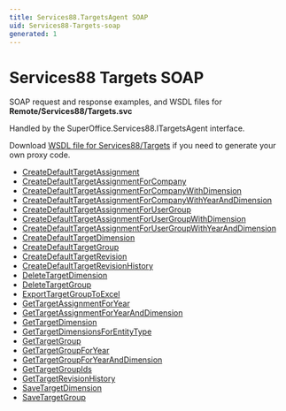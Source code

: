 ```yaml
---
title: Services88.TargetsAgent SOAP
uid: Services88-Targets-soap
generated: 1
---
```


# Services88 Targets SOAP

SOAP request and response examples, and WSDL files for **Remote/Services88/Targets.svc**

Handled by the <see cref="T:SuperOffice.Services88.ITargetsAgent">SuperOffice.Services88.ITargetsAgent</see> interface.



Download [WSDL file for Services88/Targets](../Services88-Targets.md) if you need to generate your own proxy code.

* [CreateDefaultTargetAssignment](CreateDefaultTargetAssignment.md)
* [CreateDefaultTargetAssignmentForCompany](CreateDefaultTargetAssignmentForCompany.md)
* [CreateDefaultTargetAssignmentForCompanyWithDimension](CreateDefaultTargetAssignmentForCompanyWithDimension.md)
* [CreateDefaultTargetAssignmentForCompanyWithYearAndDimension](CreateDefaultTargetAssignmentForCompanyWithYearAndDimension.md)
* [CreateDefaultTargetAssignmentForUserGroup](CreateDefaultTargetAssignmentForUserGroup.md)
* [CreateDefaultTargetAssignmentForUserGroupWithDimension](CreateDefaultTargetAssignmentForUserGroupWithDimension.md)
* [CreateDefaultTargetAssignmentForUserGroupWithYearAndDimension](CreateDefaultTargetAssignmentForUserGroupWithYearAndDimension.md)
* [CreateDefaultTargetDimension](CreateDefaultTargetDimension.md)
* [CreateDefaultTargetGroup](CreateDefaultTargetGroup.md)
* [CreateDefaultTargetRevision](CreateDefaultTargetRevision.md)
* [CreateDefaultTargetRevisionHistory](CreateDefaultTargetRevisionHistory.md)
* [DeleteTargetDimension](DeleteTargetDimension.md)
* [DeleteTargetGroup](DeleteTargetGroup.md)
* [ExportTargetGroupToExcel](ExportTargetGroupToExcel.md)
* [GetTargetAssignmentForYear](GetTargetAssignmentForYear.md)
* [GetTargetAssignmentForYearAndDimension](GetTargetAssignmentForYearAndDimension.md)
* [GetTargetDimension](GetTargetDimension.md)
* [GetTargetDimensionsForEntityType](GetTargetDimensionsForEntityType.md)
* [GetTargetGroup](GetTargetGroup.md)
* [GetTargetGroupForYear](GetTargetGroupForYear.md)
* [GetTargetGroupForYearAndDimension](GetTargetGroupForYearAndDimension.md)
* [GetTargetGroupIds](GetTargetGroupIds.md)
* [GetTargetRevisionHistory](GetTargetRevisionHistory.md)
* [SaveTargetDimension](SaveTargetDimension.md)
* [SaveTargetGroup](SaveTargetGroup.md)

